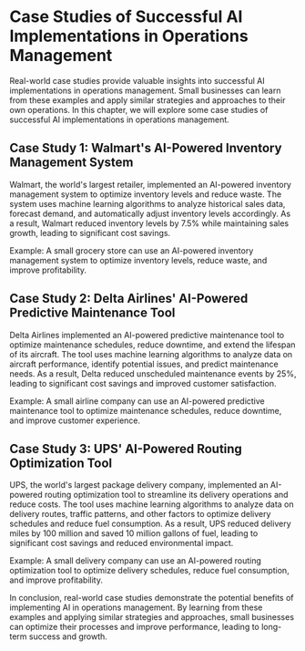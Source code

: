 # Case Studies of Successful AI Implementations in Operations Management

Real-world case studies provide valuable insights into successful AI implementations in operations management. Small businesses can learn from these examples and apply similar strategies and approaches to their own operations. In this chapter, we will explore some case studies of successful AI implementations in operations management.

Case Study 1: Walmart's AI-Powered Inventory Management System
--------------------------------------------------------------

Walmart, the world's largest retailer, implemented an AI-powered inventory management system to optimize inventory levels and reduce waste. The system uses machine learning algorithms to analyze historical sales data, forecast demand, and automatically adjust inventory levels accordingly. As a result, Walmart reduced inventory levels by 7.5% while maintaining sales growth, leading to significant cost savings.

Example: A small grocery store can use an AI-powered inventory management system to optimize inventory levels, reduce waste, and improve profitability.

Case Study 2: Delta Airlines' AI-Powered Predictive Maintenance Tool
--------------------------------------------------------------------

Delta Airlines implemented an AI-powered predictive maintenance tool to optimize maintenance schedules, reduce downtime, and extend the lifespan of its aircraft. The tool uses machine learning algorithms to analyze data on aircraft performance, identify potential issues, and predict maintenance needs. As a result, Delta reduced unscheduled maintenance events by 25%, leading to significant cost savings and improved customer satisfaction.

Example: A small airline company can use an AI-powered predictive maintenance tool to optimize maintenance schedules, reduce downtime, and improve customer experience.

Case Study 3: UPS' AI-Powered Routing Optimization Tool
-------------------------------------------------------

UPS, the world's largest package delivery company, implemented an AI-powered routing optimization tool to streamline its delivery operations and reduce costs. The tool uses machine learning algorithms to analyze data on delivery routes, traffic patterns, and other factors to optimize delivery schedules and reduce fuel consumption. As a result, UPS reduced delivery miles by 100 million and saved 10 million gallons of fuel, leading to significant cost savings and reduced environmental impact.

Example: A small delivery company can use an AI-powered routing optimization tool to optimize delivery schedules, reduce fuel consumption, and improve profitability.

In conclusion, real-world case studies demonstrate the potential benefits of implementing AI in operations management. By learning from these examples and applying similar strategies and approaches, small businesses can optimize their processes and improve performance, leading to long-term success and growth.
